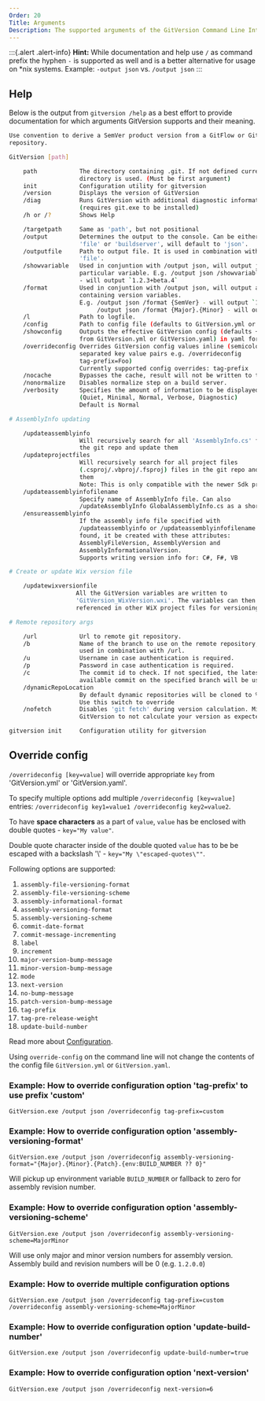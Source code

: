 ```yaml
---
Order: 20
Title: Arguments
Description: The supported arguments of the GitVersion Command Line Interface
---
```


:::{.alert .alert-info}
**Hint:** While documentation and help use `/` as command prefix the hyphen `-`
is supported as well and is a better alternative for usage on \*nix systems.
Example: `-output json` vs. `/output json`
:::

## Help

Below is the output from `gitversion /help` as a best effort to provide
documentation for which arguments GitVersion supports and their meaning.

```bash
Use convention to derive a SemVer product version from a GitFlow or GitHub based
repository.

GitVersion [path]

    path            The directory containing .git. If not defined current
                    directory is used. (Must be first argument)
    init            Configuration utility for gitversion
    /version        Displays the version of GitVersion
    /diag           Runs GitVersion with additional diagnostic information
                    (requires git.exe to be installed)
    /h or /?        Shows Help

    /targetpath     Same as 'path', but not positional
    /output         Determines the output to the console. Can be either 'json',
                    'file' or 'buildserver', will default to 'json'.
    /outputfile     Path to output file. It is used in combination with /output
                    'file'.
    /showvariable   Used in conjuntion with /output json, will output just a
                    particular variable. E.g. /output json /showvariable SemVer
                    - will output `1.2.3+beta.4`
    /format         Used in conjuntion with /output json, will output a format
                    containing version variables.
                    E.g. /output json /format {SemVer} - will output `1.2.3+beta.4`
                         /output json /format {Major}.{Minor} - will output `1.2`
    /l              Path to logfile.
    /config         Path to config file (defaults to GitVersion.yml or GitVersion.yaml)
    /showconfig     Outputs the effective GitVersion config (defaults + custom
                    from GitVersion.yml or GitVersion.yaml) in yaml format
    /overrideconfig Overrides GitVersion config values inline (semicolon-
                    separated key value pairs e.g. /overrideconfig
                    tag-prefix=Foo)
                    Currently supported config overrides: tag-prefix
    /nocache        Bypasses the cache, result will not be written to the cache.
    /nonormalize    Disables normalize step on a build server.
    /verbosity      Specifies the amount of information to be displayed.
                    (Quiet, Minimal, Normal, Verbose, Diagnostic)
                    Default is Normal

# AssemblyInfo updating

    /updateassemblyinfo
                    Will recursively search for all 'AssemblyInfo.cs' files in
                    the git repo and update them
    /updateprojectfiles
                    Will recursively search for all project files
                    (.csproj/.vbproj/.fsproj) files in the git repo and update
                    them
                    Note: This is only compatible with the newer Sdk projects
    /updateassemblyinfofilename
                    Specify name of AssemblyInfo file. Can also
                    /updateAssemblyInfo GlobalAssemblyInfo.cs as a shorthand
    /ensureassemblyinfo
                    If the assembly info file specified with
                    /updateassemblyinfo or /updateassemblyinfofilename is not
                    found, it be created with these attributes:
                    AssemblyFileVersion, AssemblyVersion and
                    AssemblyInformationalVersion.
                    Supports writing version info for: C#, F#, VB

# Create or update Wix version file

    /updatewixversionfile
                   All the GitVersion variables are written to
                   'GitVersion_WixVersion.wxi'. The variables can then be
                   referenced in other WiX project files for versioning.

# Remote repository args

    /url            Url to remote git repository.
    /b              Name of the branch to use on the remote repository, must be
                    used in combination with /url.
    /u              Username in case authentication is required.
    /p              Password in case authentication is required.
    /c              The commit id to check. If not specified, the latest
                    available commit on the specified branch will be used.
    /dynamicRepoLocation
                    By default dynamic repositories will be cloned to %tmp%.
                    Use this switch to override
    /nofetch        Disables 'git fetch' during version calculation. Might cause
                    GitVersion to not calculate your version as expected.

gitversion init     Configuration utility for gitversion
```

## Override config

`/overrideconfig [key=value]` will override appropriate `key` from 'GitVersion.yml' or 'GitVersion.yaml'.

To specify multiple options add multiple `/overrideconfig [key=value]` entries:
`/overrideconfig key1=value1 /overrideconfig key2=value2`.

To have **space characters** as a part of `value`, `value` has be enclosed with double quotes - `key="My value"`.

Double quote character inside of the double quoted `value` has to be be escaped with a backslash '\\' - `key="My \"escaped-quotes\""`.

Following options are supported:

1.  `assembly-file-versioning-format`
2.  `assembly-file-versioning-scheme`
3.  `assembly-informational-format`
4.  `assembly-versioning-format`
5.  `assembly-versioning-scheme`
7.  `commit-date-format`
8.  `commit-message-incrementing`
10. `label`
11. `increment`
13. `major-version-bump-message`
14. `minor-version-bump-message`
15. `mode`
16. `next-version`
17. `no-bump-message`
18. `patch-version-bump-message`
19. `tag-prefix`
20. `tag-pre-release-weight`
21. `update-build-number`

Read more about [Configuration](/docs/reference/configuration).

Using `override-config` on the command line will not change the contents of the config file `GitVersion.yml` or `GitVersion.yaml`.

### Example: How to override configuration option 'tag-prefix' to use prefix 'custom'

`GitVersion.exe /output json /overrideconfig tag-prefix=custom`

### Example: How to override configuration option 'assembly-versioning-format'

`GitVersion.exe /output json /overrideconfig assembly-versioning-format="{Major}.{Minor}.{Patch}.{env:BUILD_NUMBER ?? 0}"`

Will pickup up environment variable `BUILD_NUMBER` or fallback to zero for assembly revision number.

### Example: How to override configuration option 'assembly-versioning-scheme'

`GitVersion.exe /output json /overrideconfig assembly-versioning-scheme=MajorMinor`

Will use only major and minor version numbers for assembly version. Assembly build and revision numbers will be 0 (e.g. `1.2.0.0`)

### Example: How to override multiple configuration options

`GitVersion.exe /output json /overrideconfig tag-prefix=custom /overrideconfig assembly-versioning-scheme=MajorMinor`

### Example: How to override configuration option 'update-build-number'

`GitVersion.exe /output json /overrideconfig update-build-number=true`

### Example: How to override configuration option 'next-version'

`GitVersion.exe /output json /overrideconfig next-version=6`
